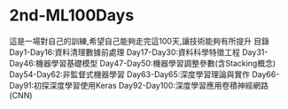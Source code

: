 # 2nd-ML100Days
這是一場對自己的訓練,希望自己能夠走完這100天,讓技術能夠有所提升
目錄
Day1-Day16:資料清理數據前處理
Day17-Day30:資料科學特徵工程
Day31-Day46:機器學習基礎模型
Day47-Day50:機器學習調整參數(含Stacking概念)
Day54-Day62:非監督式機器學習
Day63-Day65:深度學習理論與實作
Day66-Day91:初探深度學習使用Keras
Day92-Day100:深度學習應用卷積神經網路(CNN)
